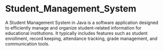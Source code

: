 # Student_Management_System
A Student Management System in Java is a software application designed to efficiently manage and organize student-related information for educational institutions. It typically includes features such as student enrollment, record keeping, attendance tracking, grade management, and communication tools.
